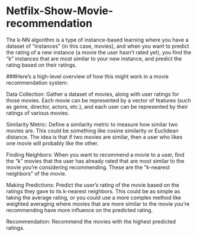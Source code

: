 # Netfilx-Show-Movie-recommendation

The k-NN algorithm is a type of instance-based learning where you have a dataset of “instances” (in this case, movies), and when you want to predict the rating of a new instance (a movie the user hasn’t rated yet), you find the “k” instances that are most similar to your new instance, and predict the rating based on their ratings.

###Here’s a high-level overview of how this might work in a movie recommendation system:

Data Collection: Gather a dataset of movies, along with user ratings for those movies. Each movie can be represented by a vector of features (such as genre, director, actors, etc.), and each user can be represented by their ratings of various movies.

Similarity Metric: Define a similarity metric to measure how similar two movies are. This could be something like cosine similarity or Euclidean distance. The idea is that if two movies are similar, then a user who likes one movie will probably like the other.

Finding Neighbors: When you want to recommend a movie to a user, find the “k” movies that the user has already rated that are most similar to the movie you’re considering recommending. These are the “k-nearest neighbors” of the movie.

Making Predictions: Predict the user’s rating of the movie based on the ratings they gave to its k-nearest neighbors. This could be as simple as taking the average rating, or you could use a more complex method like weighted averaging where movies that are more similar to the movie you’re recommending have more influence on the predicted rating.

Recommendation: Recommend the movies with the highest predicted ratings.
